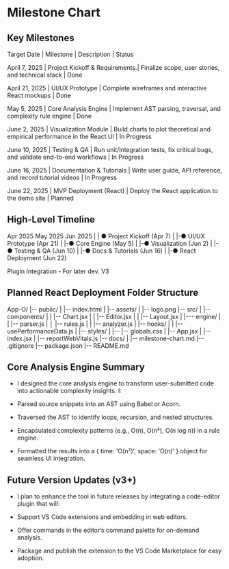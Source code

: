 # Milestone Chart

## Key Milestones

Target Date    |                Milestone       |                                Description                                 | Status

April 7, 2025  | Project Kickoff & Requirements.|               Finalize scope, user stories, and technical stack            | Done

April 21, 2025 |         UI/UX Prototype        |             Complete wireframes and interactive React mockups              | Done

May 5, 2025    |    Core Analysis Engine        |       Implement AST parsing, traversal, and complexity rule engine         | Done

June 2, 2025   |       Visualization Module     | Build charts to plot theoretical and empirical performance in the React UI | In Progress

June 10, 2025  |            Testing & QA        | Run unit/integration tests, fix critical bugs, and validate end-to-end workflows | In Progress

June 16, 2025  |   Documentation & Tutorials    |      Write user guide, API reference, and record tutorial videos           | In Progress

June 22, 2025  |    MVP Deployment (React)      |           Deploy the React application to the demo site                    | Planned


## High-Level Timeline

Apr 2025          May 2025            Jun 2025
|
|  ● Project Kickoff (Apr 7)
|       |-● UI/UX Prototype (Apr 21)
|              |-● Core Engine (May 5)
|                            |-● Visualization (Jun 2)
|                                  |-● Testing & QA (Jun 10)
|                                        |-● Docs & Tutorials (Jun 16)
|                                               |-● React Deployment (Jun 22)

Plugin Integration - For later dev. V3


## Planned React Deployment Folder Structure

App-O/
|-- public/
|   |-- index.html
|   |-- assets/
|       |-- logo.png
|-- src/
|   |-- components/
|   |   |-- Chart.jsx
|   |   |-- Editor.jsx
|   |   |-- Layout.jsx
|   |--- engine/
|   |   |-- parser.js
|   │   |-- rules.js
|   |   |-- analyzer.js
|   |-- hooks/
|   |   |-- usePerformanceData.js
|   |-- styles/
|   |--   |-- globals.css
|   |-- App.jsx
|   |-- index.jsx
|   |-- reportWebVitals.js
|-- docs/
|   |-- milestone-chart.md
|-- .gitignore
|-- package.json
|-- README.md



## Core Analysis Engine Summary

- I designed the core analysis engine to transform user-submitted code into actionable complexity insights. I:

* Parsed source snippets into an AST using Babel or Acorn.

* Traversed the AST to identify loops, recursion, and nested structures.

* Encapsulated complexity patterns (e.g., O(n), O(n²), O(n log n)) in a rule engine.

* Formatted the results into a { time: 'O(n²)', space: 'O(n)' } object for seamless UI integration.


## Future Version Updates (v3+)

- I plan to enhance the tool in future releases by integrating a code-editor plugin that will:

* Support VS Code extensions and embedding in web editors.

* Offer commands in the editor’s command palette for on-demand analysis.

* Package and publish the extension to the VS Code Marketplace for easy adoption.